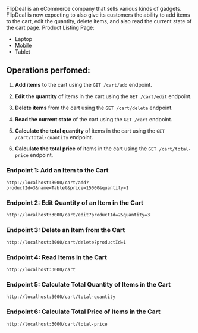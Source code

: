 FlipDeal is an eCommerce company that sells various kinds of gadgets. FlipDeal is now expecting to also give its customers the ability to add items to the cart, edit the quantity, delete items, and also read the current state of the cart page.
 Product Listing Page:
-   Laptop
-   Mobile
-   Tablet

## Operations perfomed: 

1.  **Add items** to the cart using the `GET /cart/add` endpoint.
    
2.  **Edit the quantity** of items in the cart using the `GET /cart/edit` endpoint.
    
3.  **Delete items** from the cart using the `GET /cart/delete` endpoint.
    
4.  **Read the current state** of the cart using the `GET /cart` endpoint.
    
5.  **Calculate the total quantity** of items in the cart using the `GET /cart/total-quantity` endpoint.
    
6.  **Calculate the total price** of items in the cart using the `GET /cart/total-price` endpoint.

### Endpoint 1: Add an Item to the Cart
```
http://localhost:3000/cart/add?productId=3&name=Tablet&price=15000&quantity=1
```
### Endpoint 2: Edit Quantity of an Item in the Cart
```
http://localhost:3000/cart/edit?productId=2&quantity=3
```
### Endpoint 3: Delete an Item from the Cart
```
http://localhost:3000/cart/delete?productId=1
```
### Endpoint 4: Read Items in the Cart
```
http://localhost:3000/cart
```
### Endpoint 5: Calculate Total Quantity of Items in the Cart
```
http://localhost:3000/cart/total-quantity
```
### Endpoint 6: Calculate Total Price of Items in the Cart
```
http://localhost:3000/cart/total-price
```
